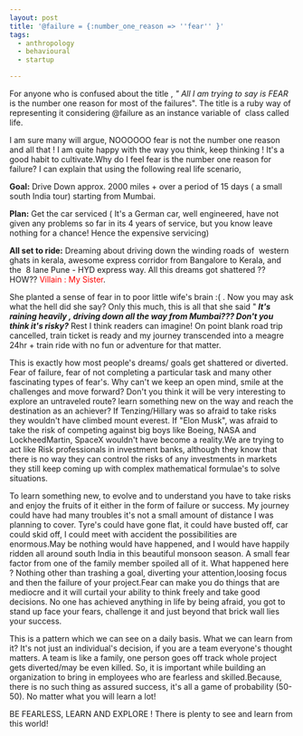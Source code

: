 ```yaml
---
layout: post
title: '@failure = {:number_one_reason => ''fear'' }'
tags:
  - anthropology
  - behavioural
  - startup

---
```


For anyone who is confused about the title , <em>" All I am trying to say is FEAR</em> is the number one reason for most of the failures". The title is a ruby way of representing it considering @failure as an instance variable of  class called life.

I am sure many will argue, NOOOOOO fear is not the number one reason and all that ! I am quite happy with the way you think, keep thinking ! It's a good habit to cultivate.Why do I feel fear is the number one reason for failure? I can explain that using the following real life scenario,

<strong>Goal:</strong> 
Drive Down approx. 2000 miles + over a period of 15 days ( a small south India tour) starting from Mumbai.

<strong>Plan:</strong>
Get the car serviced ( It's a German car, well engineered, have not given any problems so far in its 4 years of service, but you know leave nothing for a chance! Hence the expensive servicing)

<strong>All set to ride:</strong>
Dreaming about driving down the winding roads of  western ghats in kerala, awesome express corridor from Bangalore to Kerala, and the  8 lane Pune - HYD express way. All this dreams got shattered ?? HOW?? <span style="color:red;">Villain : My Sister</span>.

She planted a sense of fear in to poor little wife's brain :( . Now you may ask what the hell did she say? Only this much, this is all that she said "<strong><em> It's raining heavily , driving down all the way from Mumbai??? Don't you think it's risky?</em></strong> Rest I think readers can imagine! On point blank road trip cancelled, train ticket is ready and my journey transcended into a meagre 24hr + train ride with no fun or adventure for that matter.

This is exactly how most people's dreams/ goals get shattered or
diverted. Fear of failure, fear of not completing a particular task and
many other fascinating types of fear's. Why can't we keep an open mind,
smile at the challenges and move forward? Don't you think it will be
very interesting to explore an untraveled route? learn something new on
the way and reach the destination as an achiever? If Tenzing/Hillary was so afraid to take risks they wouldn't have climbed mount everest. If "Elon Musk", was afraid to take the risk of competing against big boys like Boeing, NASA and LockheedMartin, SpaceX wouldn't have become a reality.We are trying to act like Risk professionals in investment banks, although they know that there is no way they can control the risks of any investments in markets they still keep coming up with complex mathematical formulae's to solve situations.

To learn something new, to evolve and to understand you have to take risks and enjoy the fruits of it either in the form of failure or success. My journey could have had many troubles it's not a small amount of distance I was planning to cover. Tyre's could have gone flat, it could have busted off, car could skid off, I could meet with accident the possibilities are enormous.May be nothing would have happened, and I would have happily ridden all around south India in this beautiful monsoon season. A small fear factor from one of the family member spoiled all of it. What happened here ? Nothing other than trashing a goal, diverting your attention,loosing focus and then the failure of your project.Fear can make you do things that are mediocre and it will curtail your ability to think freely and take good decisions. No one has achieved anything in life by being afraid, you got to stand up face your fears, challenge it and just beyond that brick wall lies your success.

This is a pattern which we can see on a daily basis. What we can learn from it? It's not just an individual's decision, if you are a team everyone's thought matters. A team is like a family, one person goes off track whole project gets diverted/may be even killed. So, it is important while building an organization to bring in employees who are fearless and skilled.Because, there is no such thing as assured success, it's all a game of probability (50-50). No matter what you will learn a lot!

BE FEARLESS, LEARN AND EXPLORE ! There is plenty to see and learn from this world!

&nbsp;
